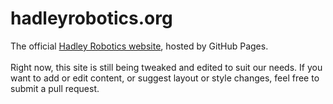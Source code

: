 # hadleyrobotics.org
The official [Hadley Robotics website](http://hadleyrobotics.org/), hosted by GitHub Pages.  
<br>
Right now, this site is still being tweaked and edited to suit our needs. If you want to add or edit content, or suggest layout or style changes, feel free to submit a pull request.
